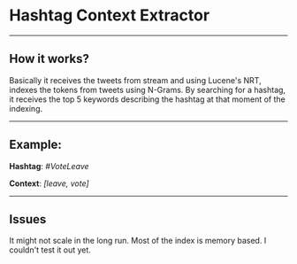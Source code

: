 # Hashtag Context Extractor

----
## How it works?
Basically it receives the tweets from stream and using Lucene's NRT, indexes the tokens from tweets using N-Grams. By searching for a hashtag, it receives the top 5 keywords describing the hashtag at that moment of the indexing.

----
## Example:
**Hashtag**: *\#VoteLeave*

**Context**: *[leave, vote]*

----
## Issues
It might not scale in the long run. Most of the index is memory based. I couldn't test it out yet.
